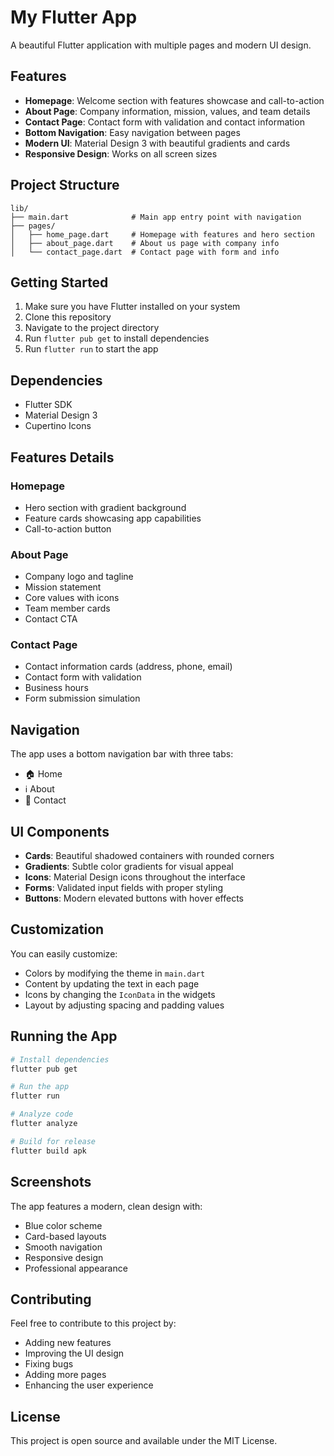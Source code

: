# My Flutter App

A beautiful Flutter application with multiple pages and modern UI design.

## Features

- **Homepage**: Welcome section with features showcase and call-to-action
- **About Page**: Company information, mission, values, and team details
- **Contact Page**: Contact form with validation and contact information
- **Bottom Navigation**: Easy navigation between pages
- **Modern UI**: Material Design 3 with beautiful gradients and cards
- **Responsive Design**: Works on all screen sizes

## Project Structure

```
lib/
├── main.dart              # Main app entry point with navigation
├── pages/
│   ├── home_page.dart     # Homepage with features and hero section
│   ├── about_page.dart    # About us page with company info
│   └── contact_page.dart  # Contact page with form and info
```

## Getting Started

1. Make sure you have Flutter installed on your system
2. Clone this repository
3. Navigate to the project directory
4. Run `flutter pub get` to install dependencies
5. Run `flutter run` to start the app

## Dependencies

- Flutter SDK
- Material Design 3
- Cupertino Icons

## Features Details

### Homepage

- Hero section with gradient background
- Feature cards showcasing app capabilities
- Call-to-action button

### About Page

- Company logo and tagline
- Mission statement
- Core values with icons
- Team member cards
- Contact CTA

### Contact Page

- Contact information cards (address, phone, email)
- Contact form with validation
- Business hours
- Form submission simulation

## Navigation

The app uses a bottom navigation bar with three tabs:

- 🏠 Home
- ℹ️ About
- 📧 Contact

## UI Components

- **Cards**: Beautiful shadowed containers with rounded corners
- **Gradients**: Subtle color gradients for visual appeal
- **Icons**: Material Design icons throughout the interface
- **Forms**: Validated input fields with proper styling
- **Buttons**: Modern elevated buttons with hover effects

## Customization

You can easily customize:

- Colors by modifying the theme in `main.dart`
- Content by updating the text in each page
- Icons by changing the `IconData` in the widgets
- Layout by adjusting spacing and padding values

## Running the App

```bash
# Install dependencies
flutter pub get

# Run the app
flutter run

# Analyze code
flutter analyze

# Build for release
flutter build apk
```

## Screenshots

The app features a modern, clean design with:

- Blue color scheme
- Card-based layouts
- Smooth navigation
- Responsive design
- Professional appearance

## Contributing

Feel free to contribute to this project by:

- Adding new features
- Improving the UI design
- Fixing bugs
- Adding more pages
- Enhancing the user experience

## License

This project is open source and available under the MIT License.

